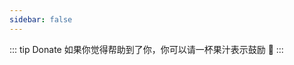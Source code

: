 ```yaml
---
sidebar: false
---
```


::: tip Donate
如果你觉得帮助到了你，你可以请一杯果汁表示鼓励 :tropical_drink:
:::

<!-- ![donate](https://wpimg.wallstcn.com/bd273f0d-83a0-4ef2-92e1-9ac8ed3746b9.png) -->